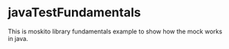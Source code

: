 # javaTestFundamentals
This is moskito library fundamentals example to show how the mock works in java.
